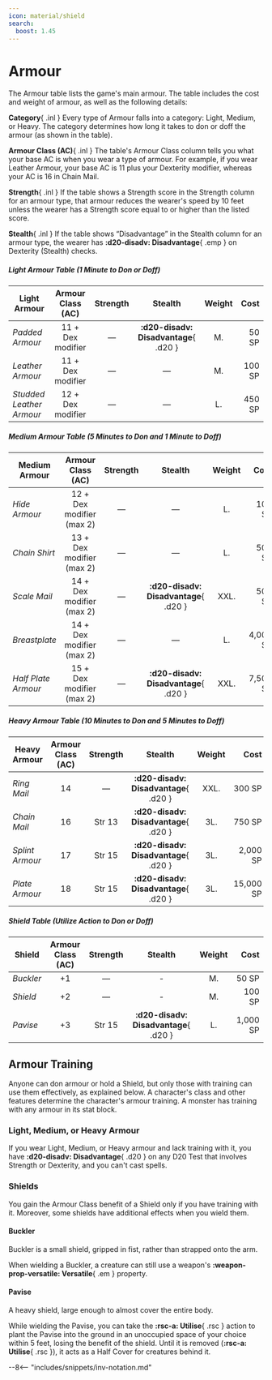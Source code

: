 ```yaml
---
icon: material/shield
search:
  boost: 1.45
---
```


# Armour

The Armour table lists the game's main armour. The table includes the cost and weight of armour, as well as the following details:

**Category**{ .inl } Every type of Armour falls into a category: Light, Medium, or Heavy. The category determines how long it takes to don or doff the armour (as shown in the table).

**Armour Class (AC)**{ .inl } The table's Armour Class column tells you what your base AC is when you wear a type of armour. For example, if you wear Leather Armour, your base AC is 11 plus your Dexterity modifier, whereas your AC is 16 in Chain Mail.

**Strength**{ .inl } If the table shows a Strength score in the Strength column for an armour type, that armour reduces the wearer's speed by 10 feet unless the wearer has a Strength score equal to or higher than the listed score.

**Stealth**{ .inl } If the table shows “Disadvantage” in the Stealth column for an armour type, the wearer has **:d20-disadv: Disadvantage**{ .emp } on Dexterity (Stealth) checks.

##### Light Armour Table (1 Minute to Don or Doff)

| Light Armour | Armour Class (AC) | Strength | Stealth | Weight | Cost |
|---|:-:|:-:|:-:|:-:|--:|
| *Padded Armour* | 11 + Dex modifier | — | **:d20-disadv: Disadvantage**{ .d20 } | M. | 50 SP |
| *Leather Armour* | 11 + Dex modifier | — | — | M. | 100 SP |
| *Studded Leather Armour* | 12 + Dex modifier | — | — | L. | 450 SP |

##### Medium Armour Table (5 Minutes to Don and 1 Minute to Doff)

| Medium Armour | Armour Class (AC) | Strength | Stealth | Weight | Cost |
|---|:-:|:-:|:-:|:-:|--:|
| *Hide Armour* | 12 + Dex modifier (max 2) | — | — | L. | 100 SP |
| *Chain Shirt* | 13 + Dex modifier (max 2) | — | — | L. | 500 SP |
| *Scale Mail* | 14 + Dex modifier (max 2) | — | **:d20-disadv: Disadvantage**{ .d20 } | XXL. | 500 SP |
| *Breastplate* | 14 + Dex modifier (max 2) | — | — | L. | 4,000 SP |
| *Half Plate Armour* | 15 + Dex modifier (max 2) | — | **:d20-disadv: Disadvantage**{ .d20 } | XXL. | 7,500 SP |

##### Heavy Armour Table (10 Minutes to Don and 5 Minutes to Doff)

| Heavy Armour | Armour Class (AC) | Strength | Stealth | Weight | Cost |
|---|:-:|:-:|:-:|:-:|--:|
| *Ring Mail* | 14 | — | **:d20-disadv: Disadvantage**{ .d20 } | XXL. | 300 SP |
| *Chain Mail* | 16 | Str 13 | **:d20-disadv: Disadvantage**{ .d20 } | 3L. | 750 SP |
| *Splint Armour* | 17 | Str 15 | **:d20-disadv: Disadvantage**{ .d20 } | 3L. | 2,000 SP |
| *Plate Armour* | 18 | Str 15 | **:d20-disadv: Disadvantage**{ .d20 } | 3L. | 15,000 SP |

##### Shield Table (Utilize Action to Don or Doff)

| Shield  | Armour Class (AC) | Strength | Stealth | Weight | Cost |
|---|:-:|:-:|:-:|:-:|--:|
| *Buckler* | +1 | — | - | M. | 50 SP |
| *Shield* | +2 | — | - | M. | 100 SP |
| *Pavise* | +3 | Str 15 | **:d20-disadv: Disadvantage**{ .d20 } | L. | 1,000 SP |

## Armour Training

Anyone can don armour or hold a Shield, but only those with training can use them effectively, as explained below. A character's class and other features determine the character's armour training. A monster has training with any armour in its stat block.

### Light, Medium, or Heavy Armour

If you wear Light, Medium, or Heavy armour and lack training with it, you have **:d20-disadv: Disadvantage**{ .d20 } on any D20 Test that involves Strength or Dexterity, and you can't cast spells.

### Shields

You gain the Armour Class benefit of a Shield only if you have training with it. Moreover, some shields have additional effects when you wield them.

#### Buckler

Buckler is a small shield, gripped in fist, rather than strapped onto the arm. 

When wielding a Buckler, a creature can still use a weapon's **:weapon-prop-versatile: Versatile**{ .em } property.

#### Pavise

A heavy shield, large enough to almost cover the entire body. 

While wielding the Pavise, you can take the **:rsc-a: Utilise**{ .rsc } action to plant the Pavise into the ground in an unoccupied space of your choice within 5 feet, losing the benefit of the shield. Until it is removed (**:rsc-a: Utilise**{ .rsc }), it acts as a Half Cover for creatures behind it.

--8<-- "includes/snippets/inv-notation.md"
